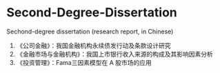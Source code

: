 # Second-Degree-Dissertation
Sechond-degree dissertation (research report, in Chinese)

1. 《公司金融》：我国金融机构永续债发行动及条款设计研究
2. 《金融市场与金融机构》：我国上市银行收入来源的构成及其影响因素分析
3. 《投资管理》：Fama三因素模型在 A 股市场的应用
